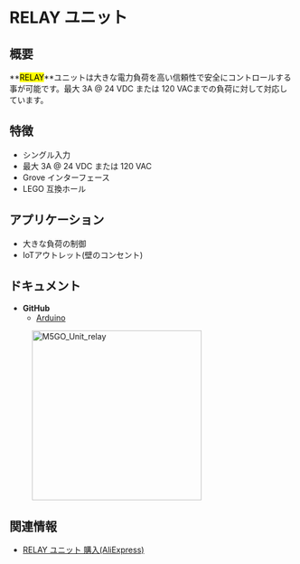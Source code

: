 # RELAY ユニット

## 概要

**<mark>RELAY</marK>**ユニットは大きな電力負荷を高い信頼性で安全にコントロールする事が可能です。最大 3A @ 24 VDC または 120 VACまでの負荷に対して対応しています。

## 特徴

- シングル入力
- 最大 3A @ 24 VDC または 120 VAC
- Grove インターフェース
- LEGO 互換ホール

## アプリケーション

- 大きな負荷の制御
- IoTアウトレット(壁のコンセント)

## ドキュメント

- **GitHub**
  - [Arduino](https://github.com/m5stack/M5Stack/tree/master/examples/Unit/Relay)

<figure>
    <img src="assets/img/product_pics/units/M5GO_Unit_relay.jpg" alt="M5GO_Unit_relay" height="300px" width="300px">
</figure>

## 関連情報

- [RELAY ユニット 購入(AliExpress)](https://www.aliexpress.com/store/product/M5Stack-DC-3A-30-AC-3A-220-ESP32/3226069_32922856211.html)